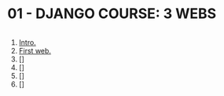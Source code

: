 ###### ######
# 01 - DJANGO COURSE: 3 WEBS
###### ######

01. [Intro.](https://github.com/Nouvellie/django/tree/django/01%20-%20django%20course:%203%20webs/01%20-%20intro)
02. [First web.](https://github.com/Nouvellie/django/tree/django/01%20-%20django%20course:%203%20webs/02%20-%20first-web)
03. []
04. []
05. []
06. []